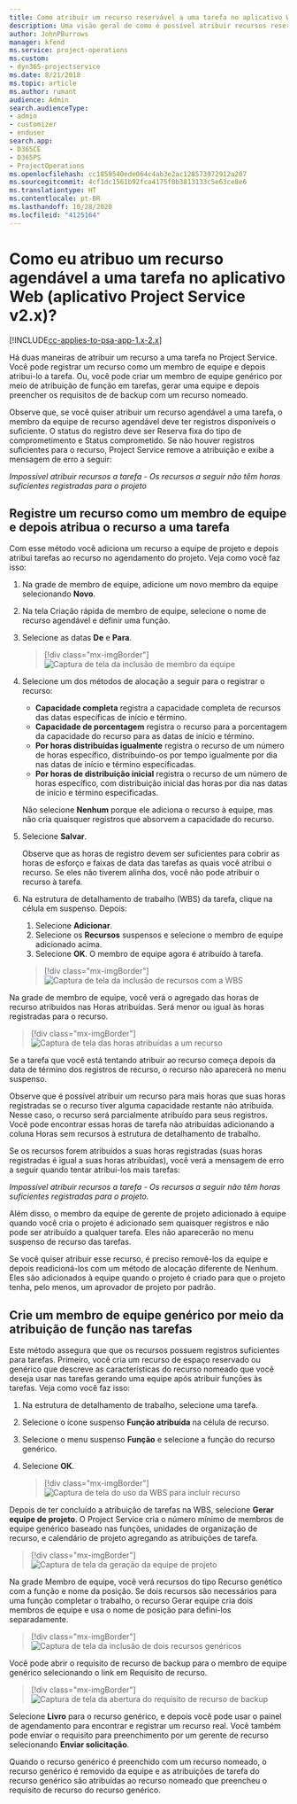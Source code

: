```yaml
---
title: Como atribuir um recurso reservável a uma tarefa no aplicativo Web
description: Uma visão geral de como é possível atribuir recursos reserváveis.
author: JohnPBurrows
manager: kfend
ms.service: project-operations
ms.custom:
- dyn365-projectservice
ms.date: 8/21/2018
ms.topic: article
ms.author: rumant
audience: Admin
search.audienceType:
- admin
- customizer
- enduser
search.app:
- D365CE
- D365PS
- ProjectOperations
ms.openlocfilehash: cc1859540ede064c4ab3e2ac128573972912a207
ms.sourcegitcommit: 4cf1dc1561b92fca4175f0b3813133c5e63ce8e6
ms.translationtype: HT
ms.contentlocale: pt-BR
ms.lasthandoff: 10/28/2020
ms.locfileid: "4125164"
---
```

# <a name="how-do-i-assign-a-bookable-resource-to-a-task-in-the-web-app-project-service-app-v2x"></a>Como eu atribuo um recurso agendável a uma tarefa no aplicativo Web (aplicativo Project Service v2.x)?

[!INCLUDE[cc-applies-to-psa-app-1.x-2.x](../includes/cc-applies-to-psa-app-1x-2x.md)]

Há duas maneiras de atribuir um recurso a uma tarefa no Project Service. Você pode registrar um recurso como um membro de equipe e depois atribui-lo a tarefa. Ou, você pode criar um membro de equipe genérico por meio de atribuição de função em tarefas, gerar uma equipe e depois preencher os requisitos de de backup com um recurso nomeado.

Observe que, se você quiser atribuir um recurso agendável a uma tarefa, o membro da equipe de recurso agendável deve ter registros disponíveis o suficiente. O status do registro deve ser Reserva fixa do tipo de comprometimento e Status comprometido. Se não houver registros suficientes para o recurso, Project Service remove a atribuição e exibe a mensagem de erro a seguir:

*Impossível atribuir recursos a tarefa - Os recursos a seguir não têm horas suficientes registradas para o projeto*

## <a name="book-a-resource-as-a-team-member-and-then-assign-the-resource-to-a-task"></a>Registre um recurso como um membro de equipe e depois atribua o recurso a uma tarefa

Com esse método você adiciona um recurso a equipe de projeto e depois atribui tarefas ao recurso no agendamento do projeto. Veja como você faz isso:
1.  Na grade de membro de equipe, adicione um novo membro da equipe selecionando **Novo**.
2.  Na tela Criação rápida de membro de equipe, selecione o nome de recurso agendável e definir uma função.
3.  Selecione as datas **De** e **Para**.

    > [!div class="mx-imgBorder"] 
    > ![Captura de tela da inclusão de membro da equipe](media/FAQ-Resources-to-Tasks2-1.png "Captura de tela da inclusão de membro da equipe")
 
4.  Selecione um dos métodos de alocação a seguir para o registrar o recurso:
    - **Capacidade completa** registra a capacidade completa de recursos das datas específicas de início e término.
    - **Capacidade de porcentagem** registra o recurso para a porcentagem da capacidade do recurso para as datas de início e término.
    - **Por horas distribuídas igualmente** registra o recurso de um número de horas específico, distribuindo-os por tempo igualmente por dia nas datas de início e término especificadas.
    - **Por horas de distribuição inicial** registra o recurso de um número de horas específico, com distribuição inicial das horas por dia nas datas de início e término especificadas.

    Não selecione **Nenhum** porque ele adiciona o recurso à equipe, mas não cria quaisquer registros que absorvem a capacidade do recurso.
5.  Selecione **Salvar**.

    Observe que as horas de registro devem ser suficientes para cobrir as horas de esforço e faixas de data das tarefas as quais você atribui o recurso. Se eles não tiverem alinha dos, você não pode atribuir o recurso à tarefa.

6.  Na estrutura de detalhamento de trabalho (WBS) da tarefa, clique na célula em suspenso. Depois: 

    1. Selecione **Adicionar**.
    2. Selecione os **Recursos** suspensos e selecione o membro de equipe adicionado acima.
    3. Selecione **OK**. O membro de equipe agora é atribuído à tarefa.

    > [!div class="mx-imgBorder"] 
    > ![Captura de tela da inclusão de recursos com a WBS](media/FAQ-Resources-to-Tasks2-2.png "Captura de tela da inclusão de recursos com a WBS")
 
Na grade de membro de equipe, você verá o agregado das horas de recurso atribuídos nas Horas atribuídas. Será menor ou igual às horas registradas para o recurso. 

> [!div class="mx-imgBorder"] 
> ![Captura de tela das horas atribuídas a um recurso](media/FAQ-Resources-to-Tasks2-3.png "Captura de tela das horas atribuídas a um recurso")
 
Se a tarefa que você está tentando atribuir ao recurso começa depois da data de término dos registros de recurso, o recurso não aparecerá no menu suspenso.

Observe que é possível atribuir um recurso para mais horas que suas horas registradas se o recurso tiver alguma capacidade restante não atribuída. Nesse caso, o recurso será parcialmente atribuído para seus registros. Você pode encontrar essas horas de tarefa não atribuídas adicionando a coluna Horas sem recursos à estrutura de detalhamento de trabalho.

Se os recursos forem atribuídos a suas horas registradas (suas horas registradas é igual a suas horas atribuídas), você verá a mensagem de erro a seguir quando tentar atribui-los mais tarefas:

*Impossível atribuir recursos a tarefa - Os recursos a seguir não têm horas suficientes registradas para o projeto.*

Além disso, o membro da equipe de gerente de projeto adicionado à equipe quando você cria o projeto é adicionado sem quaisquer registros e não pode ser atribuído a qualquer tarefa. Eles não aparecerão no menu suspenso de recurso das tarefas.

Se você quiser atribuir esse recurso, é preciso removê-los da equipe e depois readicioná-los com um método de alocação diferente de Nenhum. Eles são adicionados à equipe quando o projeto é criado para que o projeto tenha, pelo menos, um aprovador de projeto por padrão.

## <a name="create-a-generic-team-member-through-role-assignment-on-tasks"></a>Crie um membro de equipe genérico por meio da atribuição de função nas tarefas

Este método assegura que que os recursos possuem registros suficientes para tarefas. Primeiro, você cria um recurso de espaço reservado ou genérico que descreve as características do recurso nomeado que você deseja usar nas tarefas gerando uma equipe após atribuir funções às tarefas. Veja como você faz isso:

1. Na estrutura de detalhamento de trabalho, selecione uma tarefa.
2. Selecione o ícone suspenso **Função atribuída** na célula de recurso.
3. Selecione o menu suspenso **Função** e selecione a função do recurso genérico.
4. Selecione **OK**.

    > [!div class="mx-imgBorder"] 
    > ![Captura de tela do uso da WBS para incluir recurso](media/FAQ-Resources-to-Tasks2-4.png "Captura de tela do uso da WBS para incluir recurso")
 
Depois de ter concluído a atribuição de tarefas na WBS, selecione **Gerar equipe de projeto**. O Project Service cria o número mínimo de membros de equipe genérico baseado nas funções, unidades de organização de recurso, e calendário de projeto agregando as atribuições de tarefa.

> [!div class="mx-imgBorder"] 
> ![Captura de tela da geração da equipe de projeto](media/FAQ-Resources-to-Tasks2-5.png "Captura de tela da geração da equipe de projeto")
 
Na grade Membro de equipe, você verá recursos do tipo Recurso genético com a função e nome da posição. Se dois recursos são necessários para uma função completar o trabalho, o recurso Gerar equipe cria dois membros de equipe e usa o nome de posição para defini-los separadamente.

> [!div class="mx-imgBorder"] 
> ![Captura de tela da inclusão de dois recursos genéricos](media/FAQ-Resources-to-Tasks2-6.png "Captura de tela da inclusão de dois recursos genéricos")
 
Você pode abrir o requisito de recurso de backup para o membro de equipe genérico selecionando o link em Requisito de recurso.

> [!div class="mx-imgBorder"] 
> ![Captura de tela da abertura do requisito de recurso de backup](media/FAQ-Resources-to-Tasks2-7.png "Captura de tela da abertura do requisito de recurso de backup")

Selecione **Livro** para o recurso genérico, e depois você pode usar o painel de agendamento para encontrar e registrar um recurso real. Você também pode enviar o requisito para preenchimento por um gerente de recurso selecionando **Enviar solicitação**.

Quando o recurso genérico é preenchido com um recurso nomeado, o recurso genérico é removido da equipe e as atribuições de tarefa do recurso genérico são atribuídas ao recurso nomeado que preencheu o requisito de recurso do recurso genérico.
 

